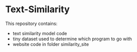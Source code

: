 # Text-Similarity

This repository contains: 
- text similarity model code 
- tiny dataset used to determine which program to go with
- website code in folder similarity_site
